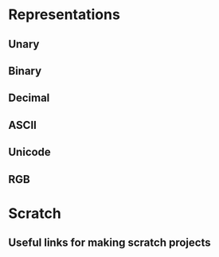# Representations

## Unary

## Binary 

## Decimal

## ASCII

## Unicode

## RGB


# Scratch

## Useful links for making scratch projects
